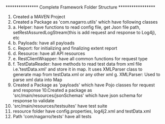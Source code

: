 *************** Complete Framework Folder Structure *****************
1. Created a MAVEN Project
2. Created a Package as 'com.nagarro.utils' which have following classes
3. a. Helper: have functions to read config file, get Json file path, setRestAssuredLogStream(this is add request and response to Log4j), etc
4. b. Payloads: have all payloads
5. c. Report: for initializing and finalizing extent report
6. d. Resource: have all API resources
7. e. RestClientWrapper: have all common functions for request type
8. f. TestDataReader: have methods to read test data from xml file i.e.'testData.xml' and store it in map. It uses XMLParser class to generate map from testData.xml or any other xml
   g. XMLParser: Used to parse xml data into Map
9. Created a Package as 'payloads' which have Pojo classes for request and response
10.Created a package as 'src/main/resources/jsonSchemas' which have json schema for response to validate
10. 'src/main/resources/testsuites' have test suite
11. resource folder have config.properties, log4j2.xml and testData.xml
12. Path 'com/nagarro/tests' have all tests